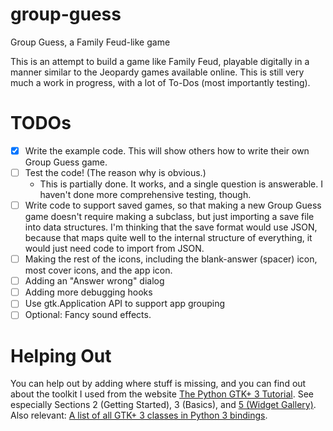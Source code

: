 # group-guess
Group Guess, a Family Feud-like game

This is an attempt to build a game like Family Feud, playable digitally in a manner similar to the Jeopardy games available online. This is still very much a work in progress, with a lot of To-Dos (most importantly testing).

# TODOs #
 - [x] Write the example code. This will show others how to write their own Group Guess game.
 - [ ] Test the code! (The reason why is obvious.)
   - This is partially done. It works, and a single question is answerable. I haven't done more comprehensive testing, though.
 - [ ] Write code to support saved games, so that making a new Group Guess game doesn't require making a subclass, but just importing a save file into data structures. I'm thinking that the save format would use JSON, because that maps quite well to the internal structure of everything, it would just need code to import from JSON.
 - [ ] Making the rest of the icons, including the blank-answer (spacer) icon, most cover icons, and the app icon.
 - [ ] Adding an "Answer wrong" dialog
 - [ ] Adding more debugging hooks
 - [ ] Use gtk.Application API to support app grouping
 - [ ] Optional: Fancy sound effects.
# Helping Out #
You can help out by adding where stuff is missing, and you can find out about the toolkit I used from the website [The Python GTK+ 3 Tutorial](https://python-gtk-3-tutorial.readthedocs.io/en/latest/). See especially Sections 2 (Getting Started), 3 (Basics), and [5 (Widget Gallery)](https://python-gtk-3-tutorial.readthedocs.io/en/latest/gallery.html). Also relevant: [A list of all GTK+ 3 classes in Python 3 bindings](https://lazka.github.io/pgi-docs/Gtk-3.0/classes.html).
